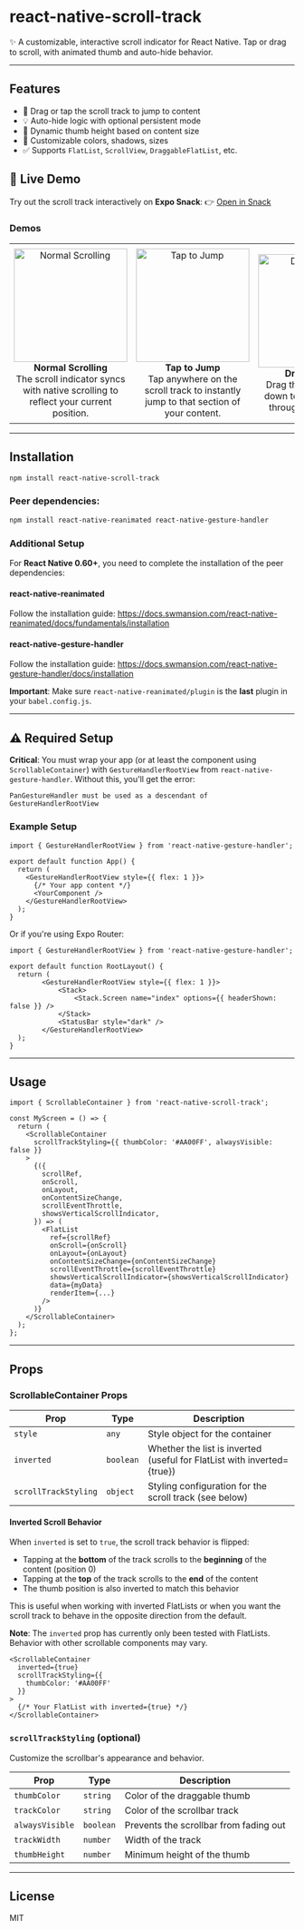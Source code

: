 # react-native-scroll-track

✨ A customizable, interactive scroll indicator for React Native. Tap or drag to scroll, with animated thumb and auto-hide behavior.

---

## Features

- 🧭 Drag or tap the scroll track to jump to content
- 💡 Auto-hide logic with optional persistent mode
- 📏 Dynamic thumb height based on content size
- 🎨 Customizable colors, shadows, sizes
- ✅ Supports `FlatList`, `ScrollView`, `DraggableFlatList`, etc.

## 🧪 Live Demo

Try out the scroll track interactively on **Expo Snack**:
👉 [Open in Snack](https://snack.expo.dev/@dangervalentine/scrolltrackdemo)

### Demos

<table>
  <tr>
    <td align="center" style="padding: 8px;">
      <img src="https://raw.githubusercontent.com/dangervalentine/react-native-scroll-track/main/media/scroll.gif" alt="Normal Scrolling" width="200" />
      <br /><strong>Normal Scrolling</strong>
      <br />The scroll indicator syncs with native scrolling to reflect your current position.
    </td>
    <td align="center" style="padding: 8px;">
      <img src="https://raw.githubusercontent.com/dangervalentine/react-native-scroll-track/main/media/tap.gif" alt="Tap to Jump" width="200" />
      <br /><strong>Tap to Jump</strong>
      <br />Tap anywhere on the scroll track to instantly jump to that section of your content.
    </td>
    <td align="center" style="padding: 8px;">
      <img src="https://raw.githubusercontent.com/dangervalentine/react-native-scroll-track/main/media/drag.gif" alt="Drag to Scroll" width="200" />
      <br /><strong>Drag to Scroll</strong>
      <br />Drag the thumb up and down to smoothly scroll through your content.
    </td>
  </tr>
</table>


---

## Installation

```bash
npm install react-native-scroll-track

```

### Peer dependencies:

```bash
npm install react-native-reanimated react-native-gesture-handler
```

### Additional Setup

For **React Native 0.60+**, you need to complete the installation of the peer dependencies:

#### react-native-reanimated
Follow the installation guide: https://docs.swmansion.com/react-native-reanimated/docs/fundamentals/installation

#### react-native-gesture-handler
Follow the installation guide: https://docs.swmansion.com/react-native-gesture-handler/docs/installation

**Important**: Make sure `react-native-reanimated/plugin` is the **last** plugin in your `babel.config.js`.

---

## ⚠️ Required Setup

**Critical**: You must wrap your app (or at least the component using `ScrollableContainer`) with `GestureHandlerRootView` from `react-native-gesture-handler`. Without this, you'll get the error:

```
PanGestureHandler must be used as a descendant of GestureHandlerRootView
```

### Example Setup

```tsx
import { GestureHandlerRootView } from 'react-native-gesture-handler';

export default function App() {
  return (
    <GestureHandlerRootView style={{ flex: 1 }}>
      {/* Your app content */}
      <YourComponent />
    </GestureHandlerRootView>
  );
}
```

Or if you're using Expo Router:

```tsx
import { GestureHandlerRootView } from 'react-native-gesture-handler';

export default function RootLayout() {
  return (
        <GestureHandlerRootView style={{ flex: 1 }}>
            <Stack>
                <Stack.Screen name="index" options={{ headerShown: false }} />
            </Stack>
            <StatusBar style="dark" />
        </GestureHandlerRootView>
  );
}
```

---

## Usage

```tsx
import { ScrollableContainer } from 'react-native-scroll-track';

const MyScreen = () => {
  return (
    <ScrollableContainer
      scrollTrackStyling={{ thumbColor: '#AA00FF', alwaysVisible: false }}
    >
      {({
        scrollRef,
        onScroll,
        onLayout,
        onContentSizeChange,
        scrollEventThrottle,
        showsVerticalScrollIndicator,
      }) => (
        <FlatList
          ref={scrollRef}
          onScroll={onScroll}
          onLayout={onLayout}
          onContentSizeChange={onContentSizeChange}
          scrollEventThrottle={scrollEventThrottle}
          showsVerticalScrollIndicator={showsVerticalScrollIndicator}
          data={myData}
          renderItem={...}
        />
      )}
    </ScrollableContainer>
  );
};
```

---

## Props

### ScrollableContainer Props

| Prop                | Type      | Description                                          |
|---------------------|-----------|------------------------------------------------------|
| `style`             | `any`     | Style object for the container                       |
| `inverted`          | `boolean` | Whether the list is inverted (useful for FlatList with inverted={true}) |
| `scrollTrackStyling`| `object`  | Styling configuration for the scroll track (see below) |

#### Inverted Scroll Behavior

When `inverted` is set to `true`, the scroll track behavior is flipped:
- Tapping at the **bottom** of the track scrolls to the **beginning** of the content (position 0)
- Tapping at the **top** of the track scrolls to the **end** of the content
- The thumb position is also inverted to match this behavior

This is useful when working with inverted FlatLists or when you want the scroll track to behave in the opposite direction from the default.

**Note**: The `inverted` prop has currently only been tested with FlatLists. Behavior with other scrollable components may vary.

```tsx
<ScrollableContainer
  inverted={true}
  scrollTrackStyling={{
    thumbColor: '#AA00FF'
  }}
>
  {/* Your FlatList with inverted={true} */}
</ScrollableContainer>
```

### `scrollTrackStyling` (optional)

Customize the scrollbar's appearance and behavior.

| Prop            | Type     | Description                                |
|-----------------|----------|--------------------------------------------|
| `thumbColor`    | `string` | Color of the draggable thumb               |
| `trackColor`    | `string` | Color of the scrollbar track               |
| `alwaysVisible` | `boolean`| Prevents the scrollbar from fading out     |
| `trackWidth`    | `number` | Width of the track                         |
| `thumbHeight`   | `number` | Minimum height of the thumb                |

---

## License

MIT
